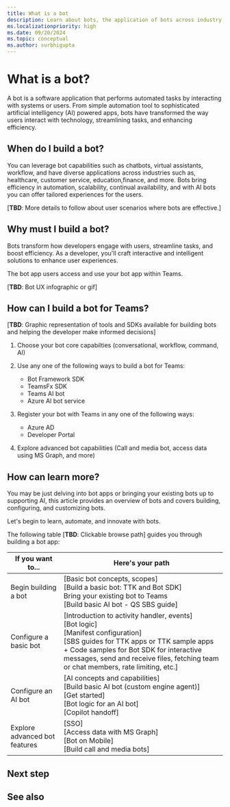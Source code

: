 ```yaml
---
title: What is a bot
description: Learn about bots, the application of bots across industry, build familiarity with bots in Teams environment and bot development SDKs and libraries. It offers a map through the module to help you navigate through various tasks for building a bot.
ms.localizationpriority: high
ms.date: 09/20/2024
ms.topic: conceptual
ms.author: surbhigupta
---
```


# What is a bot?

A bot is a software application that performs automated tasks by interacting with systems or users. From simple automation tool to sophisticated artificial intelligency (AI) powered apps, bots have transformed the way users interact with technology, streamlining tasks, and enhancing efficiency.

## When do I build a bot?

You can leverage bot capabilities such as chatbots, virtual assistants, workflow, and have diverse applications across industries such as, healthcare, customer service, education,finance, and more. Bots bring efficiency in automation, scalability, continual availability, and with AI bots you can offer tailored experiences for the users.

[**TBD**: More details to follow about user scenarios where bots are effective.]

## Why must I build a bot?

Bots transform how developers engage with users, streamline tasks, and boost efficiency. As a developer, you'll craft interactive and intelligent solutions to enhance user experiences.

The bot app users access and use your bot app within Teams.

[**TBD**: Bot UX infographic or gif]

## How can I build a bot for Teams?

[**TBD**: Graphic representation of tools and SDKs available for building bots and helping the developer make informed decisions]

1. Choose your bot core capabilties (conversational, workflow, command, AI)
1. Use any one of the following ways to build a bot for Teams:

    * Bot Framework SDK
    * TeamsFx SDK
    * Teams AI bot
    * Azure AI bot service

1. Register your bot with Teams in any one of the following ways:

    * Azure AD
    * Developer Portal

1. Explore advanced bot capabilities (Call and media bot, access data using MS Graph, and more)

## How can learn more?

You may be just delving into bot apps or bringing your existing bots up to supporting AI, this article provides an overview of bots and covers building, configuring, and customizing bots.

Let's begin to learn, automate, and innovate with bots.

The following table [**TBD**: Clickable browse path] guides you through building a bot app:

| If you want to... | Here's your path |
| --- | --- |
| Begin building a bot | [Basic bot concepts, scopes] <br> [Build a basic bot: TTK and Bot SDK] <br> Bring your existing bot to Teams <br> [Build basic AI bot - QS SBS guide] |
| Configure a basic bot | [Introduction to activity handler, events] <br> [Bot logic] <br> [Manifest configuration] <br> [SBS guides for TTK apps or TTK sample apps + Code samples for Bot SDK for interactive messages, send and receive files, fetching team or chat members, rate limiting, etc.] |
| Configure an AI bot | [AI concepts and capabilities] <br> [Build basic AI bot (custom engine agent)] <br> [Get started] <br> [Bot logic for an AI bot] <br> [Copilot handoff] |
| Explore advanced bot features | [SSO] <br> [Access data with MS Graph] <br> [Bot on Mobile] <br> [Build call and media bots] |

## Next step

## See also
